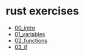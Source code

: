 # rust exercises

- [00_intro](https://github.com/AmitMirgal/rust-space/tree/main/exercises/00_intro)
- [01_variables](https://github.com/AmitMirgal/rust-space/tree/main/exercises/01_variables)
- [02_functions](https://github.com/AmitMirgal/rust-space/tree/main/exercises/02_functions)
- [03_if](https://github.com/AmitMirgal/rust-space/tree/main/exercises/03_if)
